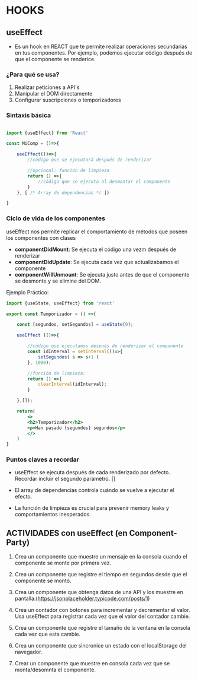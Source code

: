 # HOOKS

## useEffect

- Es un hook en REACT que te permite realizar operaciones secundarias en tus componentes. Por ejemplo, podemos ejecutar código después de que el componente se renderice.

### ¿Para qué se usa?

1. Realizar peticiones a API's
2. Manipular el DOM directamente
3. Configurar suscripciones o temporizadores

### Sintaxis básica

```js

import {useEffect} from 'React'

const MiComp = ()=>{

    useEffect(()=>{
        //código que se ejecutará después de renderizar

        //opcional: función de limpieza
        return () =>{
            //código que se ejecuta al desmontar el componente
        }
    }, [ /* Array de dependencias */ ])

}
```

### Ciclo de vida de los componentes

useEffect nos permite replicar el comportamiento de métodos que poseen los componentes con clases

- **componentDidMount**: Se ejecuta el código una vezm después de renderizar
- **componentDidUpdate**: Se ejecuta cada vez que actualizabamos el componente
- **componentWillUnmount**: Se ejecuta justo antes de que el componente se desmonte y se elimine del DOM.

Ejemplo Práctico:

```jsx
import {useState, useEffect} from 'react'

export const Temporizador = () =>{

    const [segundos, setSegundos] = useState(0);

    useEffect (()=>{

        //código que ejecutamos después de renderizar el componente
        const idInterval = setInterval(()=>{
            setSegundos( s => s+1 )
        }, 1000);

        //función de limpieza:
        return () =>{
            clearInterval(idInterval);
        }

    },[]);

    return(
        <>
        <h2>Temporizador</h2>
        <p>Han pasado {segundos} segundos</p>
        </>
    )
}

```

### Puntos claves a recordar

- useEffect se ejecuta después de cada renderizado por defecto. Recordar incluir el segundo parámetro. []

- El array de dependencias controla cuándo se vuelve a ejecutar el efecto.

- La función de limpieza es crucial para prevenir memory leaks y comportamientos inesperados.


## ACTIVIDADES con useEffect (en Component-Party)

1. Crea un componente que muestre un mensaje en la consola cuando el componente se monte por primera vez.

2. Crea un componente que registre el tiempo en segundos desde que el componente se montó.

3. Crea un componente que obtenga datos de una API y los muestre en pantalla.(https://jsonplaceholder.typicode.com/posts/1)

4. Crea un contador con botones para incrementar y decrementar el valor. Usa useEffect para registrar cada vez que el valor del contador cambie.

5. Crea un componente que registre el tamaño de la ventana en la consola cada vez que esta cambie.

6. Crea un componente que sincronice un estado con el localStorage del navegador.

7. Crear un componente que muestre en consola cada vez que se monta/desomnta el componente.
